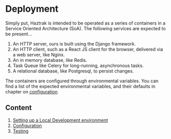 # Deployment

Simply put, Haztrak is intended to be operated as a series of containers in a Service Oriented Architecture (SoA). The
following services are expected to be present...

1. An HTTP server, ours is built using the Django framework.
2. An HTTP client, such as a React JS client for the browser, delivered via a web server, like Nginx.
3. An in memory database, like Redis.
4. Task Queue like Celery for long-running, asynchronous tasks.
5. A relational database, like Postgresql, to persist changes.

The containers are configured through environmental variables. You can find a
list of the expected environmental variables, and their defaults
in chapter on [configuration](./configuration.md)

## Content

1. [Setting up a Local Development environment](local-development.md)
2. [Configuration](configuration.md)
3. [Testing](testing.md)
